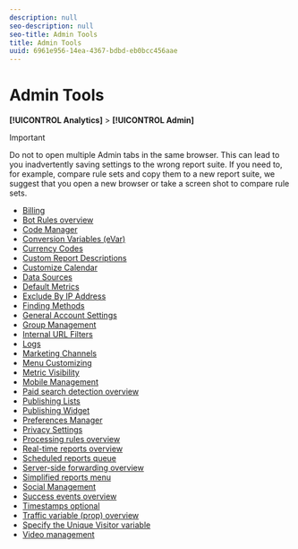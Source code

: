```yaml
---
description: null
seo-description: null
seo-title: Admin Tools
title: Admin Tools
uuid: 6961e956-14ea-4367-bdbd-eb0bcc456aae
---
```


# Admin Tools

**[!UICONTROL Analytics]** > **[!UICONTROL Admin]** 

>[!IMPORTANT]
>
>Do not to open multiple Admin tabs in the same browser. This can lead to you inadvertently saving settings to the wrong report suite. If you need to, for example, compare rule sets and copy them to a new report suite, we suggest that you open a new browser or take a screen shot to compare rule sets.

+ [Billing](billing-admin.md)
+ [Bot Rules overview](bot-rules/bot-rules.md)
+ [Code Manager](code-manager-admin.md)
+ [Conversion Variables (eVar)](conversion-var-admin/conversion-var-admin.md)
+ [Currency Codes](currency.md)
+ [Custom Report Descriptions](custom-desc-admin.md)
+ [Customize Calendar](custom-calendar.md)
+ [Data Sources](data-sources.md)
+ [Default Metrics](default-metrics.md)
+ [Exclude By IP Address](exclude-ip.md)
+ [Finding Methods](finding-methods.md)
+ [General Account Settings](general-acct-settings-admin.md)
+ [Group Management](group.md)
+ [Internal URL Filters](internal-url-filter-admin.md)
+ [Logs](logs.md)
+ [Marketing Channels](marketing-channels-admin.md)
+ [Menu Customizing](customize-menus.md)
+ [Metric Visibility](metric-visibility.md)
+ [Mobile Management](mobile-management.md)
+ [Paid search detection overview](paid-search-detection/paid-search-detection.md)
+ [Publishing Lists](publishing-list.md)
+ [Publishing Widget](publishing-widgets-admin.md)
+ [Preferences Manager](preferences-manager.md)
+ [Privacy Settings](privacy-settings.md)
+ [Processing rules overview](c-processing-rules/processing-rules.md)
+ [Real-time reports overview](realtime/realtime.md)
+ [Scheduled reports queue](scheduled-reports-admin.md)
+ [Server-side forwarding overview](c-server-side-forwarding/ssf.md)
+ [Simplified reports menu](t-simplified-menu.md)
+ [Social Management](social-management.md)
+ [Success events overview](c-success-events/success-event.md)
+ [Timestamps optional](timestamp-optional.md)
+ [Traffic variable (prop) overview](c-traffic-variables/traffic-var.md)
+ [Specify the Unique Visitor variable](unique-visitor-variable-admin/t-unique-visitor-variable.md)
+ [Video management](video-management.md)
